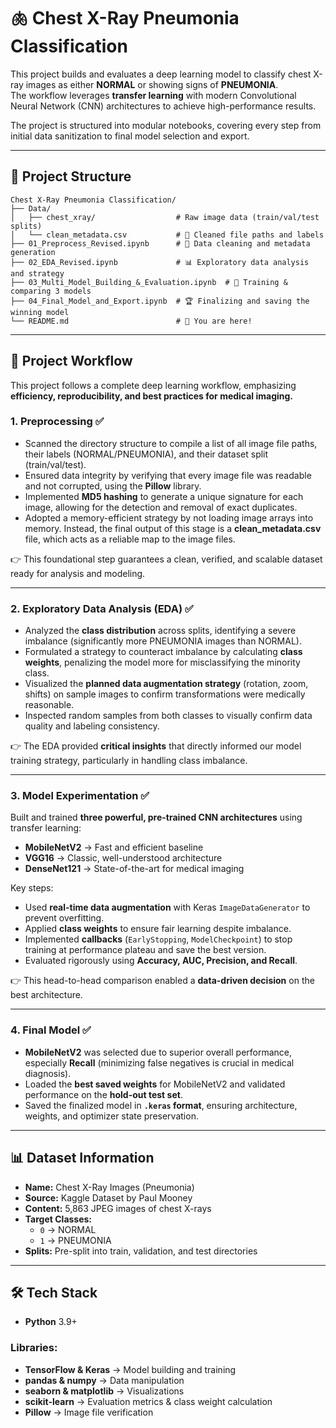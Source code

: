 # 🫁 Chest X-Ray Pneumonia Classification  

This project builds and evaluates a deep learning model to classify chest X-ray images as either **NORMAL** or showing signs of **PNEUMONIA**.  
The workflow leverages **transfer learning** with modern Convolutional Neural Network (CNN) architectures to achieve high-performance results.  

The project is structured into modular notebooks, covering every step from initial data sanitization to final model selection and export.  

---

## 📂 Project Structure  

```
Chest X-Ray Pneumonia Classification/
├── Data/
│   ├── chest_xray/                  # Raw image data (train/val/test splits)
│   └── clean_metadata.csv           # 🧹 Cleaned file paths and labels
├── 01_Preprocess_Revised.ipynb      # 🧼 Data cleaning and metadata generation
├── 02_EDA_Revised.ipynb             # 📊 Exploratory data analysis and strategy
├── 03_Multi_Model_Building_&_Evaluation.ipynb  # 🔬 Training & comparing 3 models
├── 04_Final_Model_and_Export.ipynb  # 🏆 Finalizing and saving the winning model
└── README.md                        # 📖 You are here!
```

---

## 🎯 Project Workflow  

This project follows a complete deep learning workflow, emphasizing **efficiency, reproducibility, and best practices for medical imaging.**  

### 1. Preprocessing ✅  
- Scanned the directory structure to compile a list of all image file paths, their labels (NORMAL/PNEUMONIA), and their dataset split (train/val/test).  
- Ensured data integrity by verifying that every image file was readable and not corrupted, using the **Pillow** library.  
- Implemented **MD5 hashing** to generate a unique signature for each image, allowing for the detection and removal of exact duplicates.  
- Adopted a memory-efficient strategy by not loading image arrays into memory. Instead, the final output of this stage is a **clean_metadata.csv** file, which acts as a reliable map to the image files.  

👉 This foundational step guarantees a clean, verified, and scalable dataset ready for analysis and modeling.  

---

### 2. Exploratory Data Analysis (EDA) ✅  
- Analyzed the **class distribution** across splits, identifying a severe imbalance (significantly more PNEUMONIA images than NORMAL).  
- Formulated a strategy to counteract imbalance by calculating **class weights**, penalizing the model more for misclassifying the minority class.  
- Visualized the **planned data augmentation strategy** (rotation, zoom, shifts) on sample images to confirm transformations were medically reasonable.  
- Inspected random samples from both classes to visually confirm data quality and labeling consistency.  

👉 The EDA provided **critical insights** that directly informed our model training strategy, particularly in handling class imbalance.  

---

### 3. Model Experimentation ✅  
Built and trained **three powerful, pre-trained CNN architectures** using transfer learning:  

- **MobileNetV2** → Fast and efficient baseline  
- **VGG16** → Classic, well-understood architecture  
- **DenseNet121** → State-of-the-art for medical imaging  

Key steps:  
- Used **real-time data augmentation** with Keras `ImageDataGenerator` to prevent overfitting.  
- Applied **class weights** to ensure fair learning despite imbalance.  
- Implemented **callbacks** (`EarlyStopping`, `ModelCheckpoint`) to stop training at performance plateau and save the best version.  
- Evaluated rigorously using **Accuracy, AUC, Precision, and Recall**.  

👉 This head-to-head comparison enabled a **data-driven decision** on the best architecture.  

---

### 4. Final Model ✅  
- **MobileNetV2** was selected due to superior overall performance, especially **Recall** (minimizing false negatives is crucial in medical diagnosis).  
- Loaded the **best saved weights** for MobileNetV2 and validated performance on the **hold-out test set**.  
- Saved the finalized model in **`.keras` format**, ensuring architecture, weights, and optimizer state preservation.   

---

## 📊 Dataset Information  

- **Name:** Chest X-Ray Images (Pneumonia)  
- **Source:** Kaggle Dataset by Paul Mooney  
- **Content:** 5,863 JPEG images of chest X-rays  
- **Target Classes:**  
  - `0` → NORMAL  
  - `1` → PNEUMONIA  
- **Splits:** Pre-split into train, validation, and test directories  

---

## 🛠️ Tech Stack  

- **Python** 3.9+  

### Libraries:  
- **TensorFlow & Keras** → Model building and training  
- **pandas & numpy** → Data manipulation  
- **seaborn & matplotlib** → Visualizations  
- **scikit-learn** → Evaluation metrics & class weight calculation  
- **Pillow** → Image file verification
